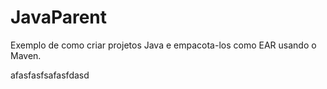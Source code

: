 # JavaParent
Exemplo de como criar projetos Java e empacota-los como EAR usando o Maven.


afasfasfsafasfdasd
